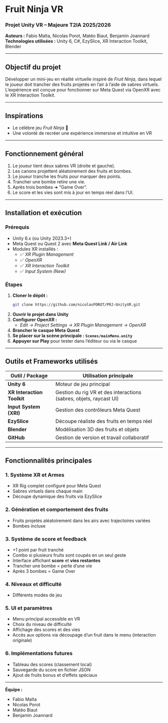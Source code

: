 # Fruit Ninja VR

### Projet Unity VR – Majeure T2IA 2025/2026  
**Auteurs :** Fabio Malta, Nicolas Porot, Matéo Biaut, Benjamin Joannard  
**Technologies utilisées :** Unity 6, C#, EzySlice, XR Interaction Toolkit, Blender  

---

## Objectif du projet
Développer un mini-jeu en réalité virtuelle inspiré de *Fruit Ninja*, dans lequel le joueur doit trancher des fruits projetés en l’air à l’aide de sabres virtuels.  
L’expérience est conçue pour fonctionner sur Meta Quest via OpenXR avec le XR Interaction Toolkit.

---

## Inspirations
- Le célèbre jeu *Fruit Ninja* 🥷  
- Une volonté de recréer une expérience immersive et intuitive en VR  

---


## Fonctionnement général
1. Le joueur tient deux sabres VR (droite et gauche).  
2. Les canons projettent aléatoirement des fruits et bombes.  
3. Le joueur tranche les fruits pour marquer des points.  
4. Trancher une bombe retire une vie.  
5. Après trois bombes ➜ “Game Over”.  
6. Le score et les vies sont mis à jour en temps réel dans l’UI.  

---

## Installation et exécution

### Prérequis
- Unity 6.x (ou Unity 2023.3+)  
- Meta Quest ou Quest 2 avec **Meta Quest Link / Air Link**
- Modules XR installés :
  - ✅ *XR Plugin Management*
  - ✅ *OpenXR*
  - ✅ *XR Interaction Toolkit*
  - ✅ *Input System (New)*

### Étapes
1. **Cloner le dépôt :**
   ```bash
   git clone https://github.com/nicolasPOROT/PRJ-UnityVR.git
   ```
2. **Ouvrir le projet dans Unity**
3. **Configurer OpenXR :**
   - *Edit → Project Settings → XR Plugin Management → OpenXR*  
4. **Brancher le casque Meta Quest**
5. **Se placer sur la scène principale : `Scenes/mainMenu.unity`**
6. **Appuyer sur Play** pour tester dans l’éditeur ou via le casque

---

## Outils et Frameworks utilisés

| Outil / Package | Utilisation principale |
|------------------|------------------------|
| **Unity 6** | Moteur de jeu principal |
| **XR Interaction Toolkit** | Gestion du rig VR et des interactions (sabres, objets, raycast UI) |
| **Input System (XRI)** | Gestion des contrôleurs Meta Quest |
| **EzySlice** | Découpe réaliste des fruits en temps réel |
| **Blender** | Modélisation 3D des fruits et objets |
| **GitHub** | Gestion de version et travail collaboratif |

---

## Fonctionnalités principales

### 1. Système XR et Armes
- XR Rig complet configuré pour Meta Quest  
- Sabres virtuels dans chaque main  
- Découpe dynamique des fruits via EzySlice

### 2. Génération et comportement des fruits
- Fruits projetés aléatoirement dans les airs avec trajectoires variées  
- Bombes incluse 

### 3. Système de score et feedback
- +1 point par fruit tranché  
- Combo si plusieurs fruits sont coupés en un seul geste  
- Interface affichant **score** et **vies restantes**  
- Trancher une bombe = perte d’une vie  
- Après 3 bombes = Game Over  

### 4. Niveaux et difficulté
- Différents modes de jeu

### 5. UI et paramètres
- Menu principal accessible en VR  
- Choix du niveau de difficulté  
- Affichage des scores et des vies  
- Accès aux options via découpage d’un fruit dans le menu (interaction originale)

### 6. Implémentations futures
- Tableau des scores (classement local)  
- Sauvegarde du score en fichier JSON  
- Ajout de fruits bonus et d’effets spéciaux  

---

**Équipe :**
- Fabio Malta  
- Nicolas Porot  
- Matéo Biaut  
- Benjamin Joannard  
